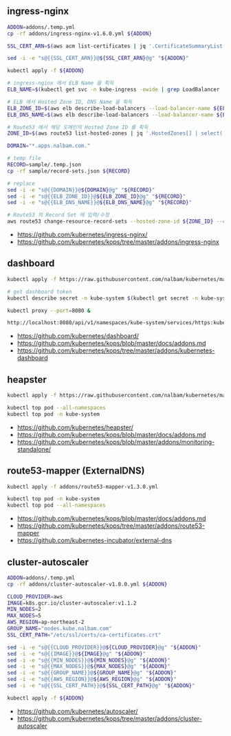 ## ingress-nginx
```bash
ADDON=addons/.temp.yml
cp -rf addons/ingress-nginx-v1.6.0.yml ${ADDON}

SSL_CERT_ARN=$(aws acm list-certificates | jq '.CertificateSummaryList[] | select(.DomainName=="nalbam.com")' | grep CertificateArn | cut -d'"' -f4)

sed -i -e "s@{{SSL_CERT_ARN}}@${SSL_CERT_ARN}@g" "${ADDON}"

kubectl apply -f ${ADDON}

# ingress-nginx 에서 ELB Name 을 획득
ELB_NAME=$(kubectl get svc -n kube-ingress -owide | grep LoadBalancer | grep ingress-nginx | awk '{print $4}' | cut -d'-' -f1)

# ELB 에서 Hosted Zone ID, DNS Name 을 획득
ELB_ZONE_ID=$(aws elb describe-load-balancers --load-balancer-name ${ELB_NAME} | grep CanonicalHostedZoneNameID | cut -d'"' -f4)
ELB_DNS_NAME=$(aws elb describe-load-balancers --load-balancer-name ${ELB_NAME} | grep '"DNSName"' | cut -d'"' -f4)

# Route53 에서 해당 도메인의 Hosted Zone ID 를 획득
ZONE_ID=$(aws route53 list-hosted-zones | jq '.HostedZones[] | select(.Name=="nalbam.com.")' | grep '"Id"' | cut -d'"' -f4 | cut -d'/' -f3)

DOMAIN="*.apps.nalbam.com."

# temp file
RECORD=sample/.temp.json
cp -rf sample/record-sets.json ${RECORD}

# replace
sed -i -e "s@{{DOMAIN}}@${DOMAIN}@g" "${RECORD}"
sed -i -e "s@{{ELB_ZONE_ID}}@${ELB_ZONE_ID}@g" "${RECORD}"
sed -i -e "s@{{ELB_DNS_NAME}}@${ELB_DNS_NAME}@g" "${RECORD}"

# Route53 의 Record Set 에 입력/수정
aws route53 change-resource-record-sets --hosted-zone-id ${ZONE_ID} --change-batch file://./${RECORD}
```
* https://github.com/kubernetes/ingress-nginx/
* https://github.com/kubernetes/kops/tree/master/addons/ingress-nginx

## dashboard
```bash
kubectl apply -f https://raw.githubusercontent.com/nalbam/kubernetes/master/addons/dashboard-v1.8.3.yml

# get dashboard token
kubectl describe secret -n kube-system $(kubectl get secret -n kube-system | grep kubernetes-dashboard-token | awk '{print $1}')

kubectl proxy --port=8080 &

http://localhost:8080/api/v1/namespaces/kube-system/services/https:kubernetes-dashboard:/proxy/
```
* https://github.com/kubernetes/dashboard/
* https://github.com/kubernetes/kops/blob/master/docs/addons.md
* https://github.com/kubernetes/kops/tree/master/addons/kubernetes-dashboard

## heapster
```bash
kubectl apply -f https://raw.githubusercontent.com/nalbam/kubernetes/master/addons/heapster-v1.7.0.yml

kubectl top pod --all-namespaces
kubectl top pod -n kube-system
```
* https://github.com/kubernetes/heapster/
* https://github.com/kubernetes/kops/blob/master/docs/addons.md
* https://github.com/kubernetes/kops/blob/master/addons/monitoring-standalone/

## route53-mapper (ExternalDNS)
```bash
kubectl apply -f addons/route53-mapper-v1.3.0.yml

kubectl top pod -n kube-system
kubectl top pod --all-namespaces
```
* https://github.com/kubernetes/kops/blob/master/docs/addons.md
* https://github.com/kubernetes/kops/tree/master/addons/route53-mapper
* https://github.com/kubernetes-incubator/external-dns

## cluster-autoscaler
```bash
ADDON=addons/.temp.yml
cp -rf addons/cluster-autoscaler-v1.8.0.yml ${ADDON}

CLOUD_PROVIDER=aws
IMAGE=k8s.gcr.io/cluster-autoscaler:v1.1.2
MIN_NODES=2
MAX_NODES=5
AWS_REGION=ap-northeast-2
GROUP_NAME="nodes.kube.nalbam.com"
SSL_CERT_PATH="/etc/ssl/certs/ca-certificates.crt"

sed -i -e "s@{{CLOUD_PROVIDER}}@${CLOUD_PROVIDER}@g" "${ADDON}"
sed -i -e "s@{{IMAGE}}@${IMAGE}@g" "${ADDON}"
sed -i -e "s@{{MIN_NODES}}@${MIN_NODES}@g" "${ADDON}"
sed -i -e "s@{{MAX_NODES}}@${MAX_NODES}@g" "${ADDON}"
sed -i -e "s@{{GROUP_NAME}}@${GROUP_NAME}@g" "${ADDON}"
sed -i -e "s@{{AWS_REGION}}@${AWS_REGION}@g" "${ADDON}"
sed -i -e "s@{{SSL_CERT_PATH}}@${SSL_CERT_PATH}@g" "${ADDON}"

kubectl apply -f ${ADDON}
```
* https://github.com/kubernetes/autoscaler/
* https://github.com/kubernetes/kops/tree/master/addons/cluster-autoscaler
